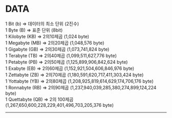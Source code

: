 # DATA
1 Bit (b) => 데이터의 최소 단위 (2진수)
<br>1 Byte (B) => 표준 단위 (8bit)
<br>1 Kilobyte (KB) => 2의10제곱 (1,024 byte)
<br>1 Megabyte (MB) => 2의20제곱 (1,048,576 byte)
<br>1 Gigabyte (GB) => 2의30제곱 (1,073,741,824 byte)
<br>1 Terabyte (TB) => 2의40제곱 (1,099,511,627,776 byte)
<br>1 Petabyte (PB) => 2의50제곱 (1,125,899,906,842,624 byte)
<br>1 Exabyte (EB) => 2의60제곱 (1,152,921,504,606,846,976 byte)
<br>1 Zettabyte (ZB) => 2의70제곱 (1,180,591,620,717,411,303,424 byte)
<br>1 Yottabyte (YB) => 2의80제곱 (1,208,925,819,614,629,174,706,176 byte)
<br>1 Ronnabyte (RB) => 2의90제곱 (1,237,940,039,285,380,274,899,124,224 byte)
<br>1 Quettabyte (QB) => 2의 100제곱 (1,267,650,600,228,229,401,496,703,205,376 byte)
<br><hr>
